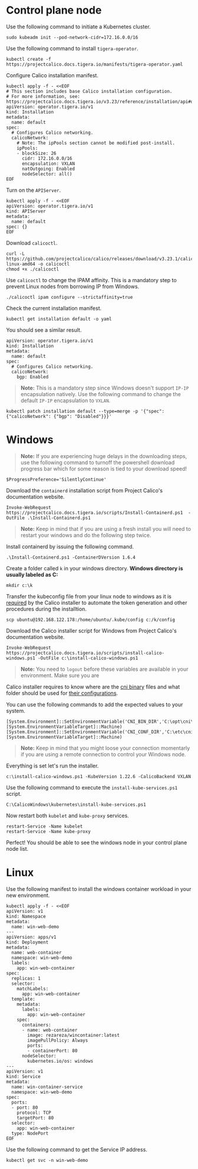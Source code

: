 # Control plane node

Use the following command to initiate a Kubernetes cluster. 
```
sudo kubeadm init --pod-network-cidr=172.16.0.0/16
```

Use the following command to install `tigera-operator`.
```
kubectl create -f https://projectcalico.docs.tigera.io/manifests/tigera-operator.yaml
```

Configure Calico installation manifest.
```
kubectl apply -f - <<EOF
# This section includes base Calico installation configuration.
# For more information, see: https://projectcalico.docs.tigera.io/v3.23/reference/installation/api#operator.tigera.io/v1.Installation
apiVersion: operator.tigera.io/v1
kind: Installation
metadata:
  name: default
spec:
  # Configures Calico networking.
  calicoNetwork:
    # Note: The ipPools section cannot be modified post-install.
    ipPools:
    - blockSize: 26
      cidr: 172.16.0.0/16
      encapsulation: VXLAN
      natOutgoing: Enabled
      nodeSelector: all()
EOF
```

Turn on the `APIServer`.
```
kubectl apply -f - <<EOF
apiVersion: operator.tigera.io/v1
kind: APIServer 
metadata: 
  name: default 
spec: {}
EOF
```

Download `calicoctl`.
```
curl -L https://github.com/projectcalico/calico/releases/download/v3.23.1/calicoctl-linux-amd64 -o calicoctl
chmod +x ./calicoctl
```

Use `calicoctl` to change the IPAM affinity. This is a mandatory step to prevent Linux nodes from borrowing IP from Windows.
```
./calicoctl ipam configure --strictaffinity=true
```

Check the current installation manifest.
```
kubectl get installation default -o yaml
```

You should see a similar result.
```
apiVersion: operator.tigera.io/v1
kind: Installation
metadata:
  name: default
spec:
  # Configures Calico networking.
  calicoNetwork:
    bgp: Enabled
```
> **Note:** This is a mandatory step since Windows doesn't support `IP-IP` encapsulation natively.
Use the following command to change the default `IP-IP` encapsulation to `VXLAN`.
```
kubectl patch installation default --type=merge -p '{"spec": {"calicoNetwork": {"bgp": "Disabled"}}}'
```

# Windows

> **Note:** If you are experiencing huge delays in the downloading steps, use the following command to turnoff the powershell download progress bar which for some reason is tied to your download speed!
```
$ProgressPreference='SilentlyContinue'
```

Download the `containerd` installation script from Project Calico's documentation website.
```
Invoke-WebRequest https://projectcalico.docs.tigera.io/scripts/Install-Containerd.ps1  -OutFile .\Install-Containerd.ps1
```
> **Note:** Keep in mind that if you are using a fresh install you will need to restart your windows and do the following step twice.

Install containerd by issuing the following command.
```
.\Install-Containerd.ps1 -ContainerDVersion 1.6.4 
```

Create a folder called `k` in your windows directory. **Windows directory is usually labeled as C:**
```
mkdir c:\k
```

Transfer the kubeconfig file from your linux node to windows as it is [required](https://github.com/projectcalico/calico/blob/0c5c9f68059e3f2f5b82e72b47dcfbb82948d545/calico/scripts/install-calico-windows.ps1#L206) by the Calico installer to automate the token generation and other procedures during the installtion.
```
scp ubuntu@192.168.122.178:/home/ubuntu/.kube/config c:/k/config
```

Download the Calico installer script for Windows from Project Calico's documentation website.
```
Invoke-WebRequest https://projectcalico.docs.tigera.io/scripts/install-calico-windows.ps1 -OutFile c:\install-calico-windows.ps1
```

> **Note:** You need to `logout` before these variables are available in your environment.
Make sure you are 

Calico installer requires to know where are the [cni binary](https://github.com/projectcalico/calico/blob/0c5c9f68059e3f2f5b82e72b47dcfbb82948d545/calico/scripts/Install-Containerd.ps1#L27) files and what folder should be used for [their configurations](https://github.com/projectcalico/calico/blob/0c5c9f68059e3f2f5b82e72b47dcfbb82948d545/calico/scripts/Install-Containerd.ps1#L25).

You can use the following commands to add the expected values to your system.
```
[System.Environment]::SetEnvironmentVariable('CNI_BIN_DIR','C:\opt\cni\bin',[System.EnvironmentVariableTarget]::Machine)
[System.Environment]::SetEnvironmentVariable('CNI_CONF_DIR','C:\etc\cni\net.d',[System.EnvironmentVariableTarget]::Machine)
```

> **Note:** Keep in mind that you might loose your connection momentarly if you are using a remote connection to control your Windows node.

Everything is set let's run the installer.
```
c:\install-calico-windows.ps1 -KubeVersion 1.22.6 -CalicoBackend VXLAN
```

Use the following command to execute the `install-kube-services.ps1` script.
```
C:\CalicoWindows\kubernetes\install-kube-services.ps1
```

Now restart both `kubelet` and `kube-proxy` services.
```
restart-Service -Name kubelet
restart-Service -Name kube-proxy
```
Perfect!
You should be able to see the windows node in your control plane node list.

# Linux

Use the following manifest to install the windows container workload in your new environment.
```
kubectl apply -f - <<EOF
apiVersion: v1
kind: Namespace
metadata:
  name: win-web-demo
---
apiVersion: apps/v1
kind: Deployment
metadata:
  name: web-container
  namespace: win-web-demo
  labels:
    app: win-web-container
spec:
  replicas: 1
  selector:
    matchLabels:
      app: win-web-container
  template:
    metadata:
      labels:
        app: win-web-container
    spec:
      containers:
      - name: web-container
        image: rezareza/wincontainer:latest
        imagePullPolicy: Always
        ports:
        - containerPort: 80
      nodeSelector:
        kubernetes.io/os: windows
---
apiVersion: v1
kind: Service
metadata:
  name: win-container-service
  namespace: win-web-demo
spec:
  ports:
  - port: 80
    protocol: TCP
    targetPort: 80
  selector:
    app: win-web-container
  type: NodePort
EOF
```

Use the following command to get the Service IP address.
```
kubectl get svc -n win-web-demo
```
